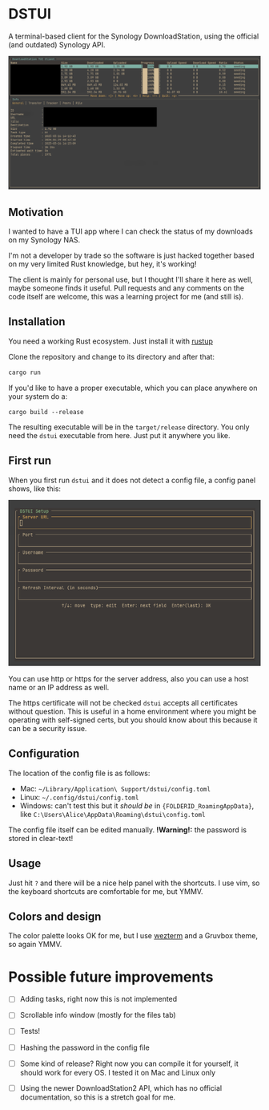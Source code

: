 # DSTUI

A terminal-based client for the Synology DownloadStation, using the official (and outdated) Synology API.

![dstui screenshot](screenshots/dstui_main.png)

## Motivation
I wanted to have a TUI app where I can check the status of my downloads on my Synology NAS.

I'm not a developer by trade so the software is just hacked together based on my very limited Rust knowledge, but hey, it's working!

The client is mainly for personal use, but I thought I'll share it here as well, maybe someone finds it useful. Pull requests and any comments on the code itself are welcome, this was a learning project for me (and still is).

## Installation
You need a working Rust ecosystem. Just install it with [rustup](https://rustup.rs/)

Clone the repository and change to its directory and after that:
```bash
cargo run
```

If you'd like to have a proper executable, which you can place anywhere on your system do a:
```
cargo build --release
```

The resulting executable will be in the `target/release` directory. You only need the `dstui` executable from here. Just put it anywhere you like.

## First run
When you first run `dstui` and it does not detect a config file, a config panel shows, like this:

![dstui config screenshot](screenshots/dstui_config.png)

You can use http or https for the server address, also you can use a host name or an IP address as well.

The https certificate will not be checked `dstui` accepts all certificates without question. This is useful in a home environment where you might be operating with self-signed certs, but you should know about this because it can be a security issue.

## Configuration
The location of the config file is as follows:
  - Mac: `~/Library/Application\ Support/dstui/config.toml`
  - Linux: `~/.config/dstui/config.toml`
  - Windows: can't test this but it *should be* in `{FOLDERID_RoamingAppData}`, like `C:\Users\Alice\AppData\Roaming\dstui\config.toml`

The config file itself can be edited manually. **!Warning!:** the password is stored in clear-text!

## Usage
Just hit `?` and there will be a nice help panel with the shortcuts. I use vim, so the keyboard shortcuts are comfortable for me, but YMMV.

## Colors and design
The color palette looks OK for me, but I use [wezterm](https://wezterm.org/) and a Gruvbox theme, so again YMMV.

# Possible future improvements
- [ ] Adding tasks, right now this is not implemented
- [ ] Scrollable info window (mostly for the files tab)
- [ ] Tests!
- [ ] Hashing the password in the config file
- [ ] Some kind of release? Right now you can compile it for yourself, it should work for every OS. I tested it on Mac and Linux only
- [ ] Using the newer DownloadStation2 API, which has no official documentation, so this is a stretch goal for me.

